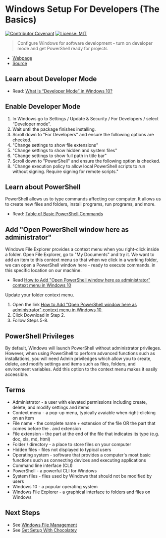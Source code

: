 # Windows Setup For Developers (The Basics)

[![Contributor Covenant](https://img.shields.io/badge/Contributor%20Covenant-v1.4%20adopted-ff69b4.svg)](code-of-conduct.md)
[![License: MIT](https://img.shields.io/badge/License-MIT-green.svg)](https://opensource.org/licenses/MIT)

> Configure Windows for software development - turn on developer mode and get PowerShell ready for projects

- [Webpage](https://denisecase.github.io/windows-setup/)
- [Source](https://github.com/denisecase/windows-setup)

## Learn about Developer Mode

- Read: [What Is “Developer Mode” in Windows 10?](https://www.howtogeek.com/292914/what-is-developer-mode-in-windows-10/)

## Enable Developer Mode

1. In Windows go to Settings / Update & Security / For Developers / select “Developer mode”.
2. Wait until the package finishes installing.
3. Scroll down to "For Developers" and ensure the following options are checked.
4. "Change settings to show file extensions"
5. "Change settings to show hidden and system files"
6. "Change settings to show full path in title bar"
7. Scroll down to "PowerShell" and ensure the following option is checked.
8. "Change execution policy to allow local PowerShell scripts to run without signing. Require signing for remote scripts."

## Learn about PowerShell

PowerShell allows us to type commands affecting our computer.
It allows us to create new files and folders, install programs, run programs, and more.

- Read: [Table of Basic PowerShell Commands](https://blogs.technet.microsoft.com/heyscriptingguy/2015/06/11/table-of-basic-powershell-commands/)

## Add "Open PowerShell window here as administrator"

Windows File Explorer provides a context menu when you right-click inside a folder.
Open File Explorer, go to "My Documents" and try it.
We want to add an item to this context menu so that when we click in a working folder, we can open a PowerShell window here - ready to execute commands. in this specific location on our machine.

- Read [How to Add "Open PowerShell window here as administrator" context menu in Windows 10](https://www.tenforums.com/tutorials/60177-add-open-powershell-window-here-administrator-windows-10-a.html)

Update your folder context menu.

1. Open the link  [How to Add "Open PowerShell window here as administrator" context menu in Windows 10](https://www.tenforums.com/tutorials/60177-add-open-powershell-window-here-administrator-windows-10-a.html).
2. Click Download in Step 2.
3. Follow Steps 5-8.

## PowerShell Privileges

By default, Windows will launch PowerShell without administrator privileges.
However, when using PowerShell to perform advanced functions such as installations,
you will need Admin priviledges which allow you to create, delete, and modify settings
and items such as files, folders, and environment variables.
Add this option to the context menu makes it easily accessible.

## Terms

- Administrator - a user with elevated permissions including create, delete, and modify settings and items
- Context menu - a pop-up menu, typically avaiable when right-clicking on an item
- File name - the complete name + extension of the file OR the part that comes before the . and extension
- File extension - the part at the end of the file that indicates its type (e.g. doc, xls, md, html)
- Folder / directory - a place to store files on your computer
- Hidden files - files not displayed to typical users
- Operating system - software that provides a computer's most basic functions such as connecting devices and executing applications
- Command line interface (CLI)
- PowerShell - a powerful CLI for Windows
- System files - files used by Windows that should not be modified by users
- Windows 10 - a popular operating system
- Windows File Explorer - a graphical interface to folders and files on Windows

## Next Steps

- See [Windows File Management](https://github.com/denisecase/windows-file-management)
- See [Get Setup With Chocolatey](https://github.com/denisecase/get-setup-with-chocolatey)
